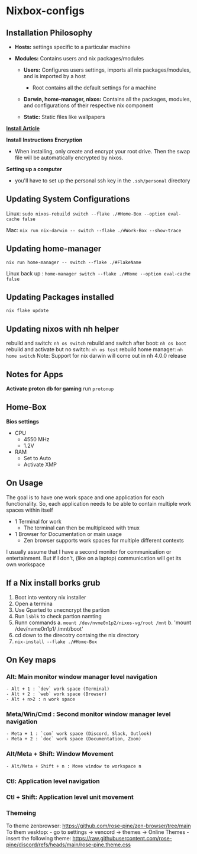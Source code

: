# Nixbox-configs

## Installation Philosophy

- __Hosts:__ settings specific to a particular machine

- __Modules:__ Contains users and nix packages/modules

    - __Users:__ Configures users settings, imports all nix packages/modules, and is imported by a host
        - Root contains all the default settings for a machine

    - __Darwin, home-manager, nixos:__ Contains all the packages, modules, and configurations of their respective nix component

    - __Static:__ Static files like wallpapers

[__Install Article__](https://qfpl.io/posts/installing-nixos/)

__Install Instructions__
__Encryption__
- When installing, only create and encrypt your root drive. Then the swap file will be automatically encrypted by nixos.

__Setting up a computer__
- you'll have to set up the personal ssh key in the `.ssh/personal` directory

## Updating System Configurations
Linux: `sudo nixos-rebuild switch --flake ./#Home-Box --option eval-cache false`

Mac: `nix run nix-darwin -- switch --flake ./#Work-Box --show-trace`

## Updating home-manager

 `nix run home-manager -- switch --flake ./#FlakeName`

 Linux back up : `home-manager switch --flake ./#Home --option eval-cache  false`

## Updating Packages installed
`nix flake update`

## Updating nixos with nh helper
rebuild and switch: `nh os switch`
rebuild and switch after boot: `nh os boot`
rebuild and activate but no switch: `nh os test`
rebuild home manager: `nh home switch`
Note: Support for nix darwin will come out in nh 4.0.0 release

## Notes for Apps
__Activate proton db for gaming__
run `protonup`

## Home-Box
__Bios settings__
- CPU
    - 4550 MHz
    - 1.2V
- RAM
    - Set to Auto
    - Activate XMP

## On Usage

The goal is to have one work space and one application for each functionality. So, each application needs to be able to contain multiple work spaces within itself
- 1 Terminal for work
    - The terminal can then be multiplexed with tmux
- 1 Browser for Documentation or main usage
    - Zen browser supports work spaces for multiple different contexts

I usually assume that I have a second monitor for communication or entertainment. But if I don't, (like on a laptop) communication will get its own workspace

## If a Nix install borks grub
1. Boot into ventory nix installer
2. Open a termina
3. Use Gparted to unecncrypt the partion
4. Run `lsblk` to check partion namting
5. Runn commands
    a. `mount /dev/nvme0n1p2/nixos-vg/root /mnt`
    b. 'mount /dev/nvme0n1p1/ /mnt/boot'
6. cd down to the direcotry containg the nix directory
7. `nix-install --flake ./#Home-Box`


## On Key maps
### Alt: Main monitor window manager level navigation
    - Alt + 1 : `dev` work space (Terminal)
    - Alt + 2 : `web` work space (Browser)
    - Alt + n>2 : n work space
### Meta/Win/Cmd : Second monitor window manager level navigation
    - Meta + 1 : `com` work space (Discord, Slack, Outlook)
    - Meta + 2 : `doc` work space (Documentation, Zoom)

### Alt/Meta + Shift: Window Movement
    - Alt/Meta + Shift + n : Move window to workspace n

### Ctl: Application level navigation
### Ctl + Shift: Application level unit movement

### Themeing
To theme zenbrowser: https://github.com/rose-pine/zen-browser/tree/main
To them vesktop: 
    - go to settings -> vencord -> themes -> Online Themes
    - insert the following theme: https://raw.githubusercontent.com/rose-pine/discord/refs/heads/main/rose-pine.theme.css
